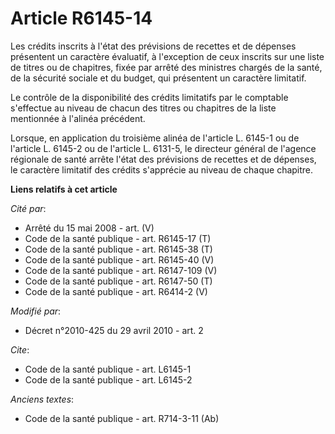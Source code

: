 # Article R6145-14

Les crédits inscrits à l'état des prévisions de recettes et de dépenses présentent un caractère évaluatif, à l'exception de
ceux inscrits sur une liste de titres ou de chapitres, fixée par arrêté des ministres chargés de la santé, de la sécurité
sociale et du budget, qui présentent un caractère limitatif. 

Le contrôle de la disponibilité des crédits limitatifs par le comptable s'effectue au niveau de chacun des titres ou
chapitres de la liste mentionnée à l'alinéa précédent. 

Lorsque, en application du troisième alinéa de l'article L. 6145-1 ou de l'article L. 6145-2 ou de l'article L. 6131-5, le
directeur général de l'agence régionale de santé arrête l'état des prévisions de recettes et de dépenses, le caractère
limitatif des crédits s'apprécie au niveau de chaque chapitre.

**Liens relatifs à cet article**

_Cité par_:

  - Arrêté du 15 mai 2008 - art. (V)
  - Code de la santé publique - art. R6145-17 (T)
  - Code de la santé publique - art. R6145-38 (T)
  - Code de la santé publique - art. R6145-40 (V)
  - Code de la santé publique - art. R6147-109 (V)
  - Code de la santé publique - art. R6147-50 (T)
  - Code de la santé publique - art. R6414-2 (V)

_Modifié par_:

  - Décret n°2010-425 du 29 avril 2010 - art. 2

_Cite_:

  - Code de la santé publique - art. L6145-1
  - Code de la santé publique - art. L6145-2

_Anciens textes_:

  - Code de la santé publique - art. R714-3-11 (Ab)
